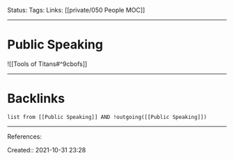 Status: 
Tags: 
Links: [[private/050 People MOC]]
___
# Public Speaking
![[Tools of Titans#^9cbofs]]
___
# Backlinks
```dataview
list from [[Public Speaking]] AND !outgoing([[Public Speaking]])
```
___
References:

Created:: 2021-10-31 23:28

